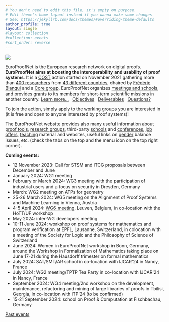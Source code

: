 ```yaml
---
# You don't need to edit this file, it's empty on purpose.
# Edit theme's home layout instead if you wanna make some changes
# See: https://jekyllrb.com/docs/themes/#overriding-theme-defaults
author_profile: true
layout: single
#layout: collection
#collection: events
#sort_order: reverse
---
```


<img src="/_pages/WG1/Jun2022/group_with_frederic.jpg"/>

EuroProofNet is the European research network on digital proofs.
**EuroProofNet aims at boosting the interoperability and usability of
proof systems**.
It is a [COST](http://cost.eu) action started on November 2021
gathering more than [400 researchers](https://www.cost.eu/actions/CA20111/#tabs+Name:Working%20Groups%20and%20Membership) from [43 different countries](../groups), chaired by [Frédéric Blanqui](https://blanqui.gitlabpages.inria.fr/) and a [Core group](../contact).
EuroProofNet organizes [meetings and schools](../events), and provides
[grants](../grants) to its members for short-term scientific missions
in another country. [Learn more...](../description) &nbsp; [Objectives](../objectives) &nbsp; [Deliverables](../deliverables) &nbsp; [Questions?](../contact)

To join the action, simply
[apply](https://e-services.cost.eu/action/CA20111/working-groups/apply)
to the [working groups](../wg) you are interested in (it is free and open to anyone interested by proof systems)!

The EuroProofNet website provides also many useful information about
[proof tools](../tools), [research groups](../groups), third-party
[schools](../schools) and [conferences](../conferences), [job
offers](../jobs), [teaching](../teaching) material and websites,
useful links on [gender](../gender-balance) balance issues,
etc. (check the tabs on the top and the menu icon on the top right
corner).

**Coming events:**

- 12 November 2023: Call for STSM and ITCG proposals between December and June
- January 2024: WG1 meeting
- February or March 2024: WG3 meeting with the participation of industrial users and a focus on security in Dresden, Germany
- March: WG2 meeting on ATPs for geometry
- 25-26 March 2024: WG5 meeting on the Alignment of Proof Systems and Machine Learning in Vienna, Austria
- 4-5 April 2024: [WG6 meeting](../wg6-leuven), Leuven, Belgium, in co-location with the HoTT/UF workshop
- May 2024: inter-WG developers meeting
- 10-11 June 2024: workshop on proof systems for mathematics and program verification at EPFL, Lausanne, Switzerland, in colocation with a meeting of the Society for Logic and the Philosophy of Science of Switzerland
- June 2024: Women in EuroProofNet workshop in Bonn, Germany, around the Workshop in Formalization of Mathematics taking place on June 17-21 during the Hausdorff trimester on formal mathematics
- July 2024: SAT/SMT/AR school in co-location with IJCAR'24 in Nancy, France
- July 2024: WG2 meeting/TPTP Tea Party in co-location with IJCAR'24 in Nancy, France
- September 2024: WG4 meeting/2nd workshop on the development, maintenance, refactoring and mining of large libraries of proofs in Tbilisi, Georgia, in co-location with ITP'24 (to be confirmed)
- 15-21 September 2024: school on Proof & Computation at Fischbachau, Germany

[Past events](../events)

